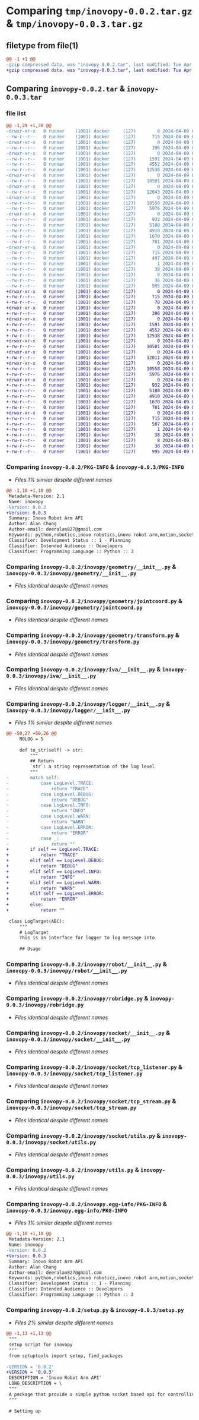 # Comparing `tmp/inovopy-0.0.2.tar.gz` & `tmp/inovopy-0.0.3.tar.gz`

## filetype from file(1)

```diff
@@ -1 +1 @@
-gzip compressed data, was "inovopy-0.0.2.tar", last modified: Tue Apr  9 04:26:52 2024, max compression
+gzip compressed data, was "inovopy-0.0.3.tar", last modified: Tue Apr  9 05:25:46 2024, max compression
```

## Comparing `inovopy-0.0.2.tar` & `inovopy-0.0.3.tar`

### file list

```diff
@@ -1,29 +1,30 @@
-drwxr-xr-x   0 runner    (1001) docker     (127)        0 2024-04-09 04:26:52.081056 inovopy-0.0.2/
--rw-r--r--   0 runner    (1001) docker     (127)      715 2024-04-09 04:26:52.081056 inovopy-0.0.2/PKG-INFO
-drwxr-xr-x   0 runner    (1001) docker     (127)        0 2024-04-09 04:26:52.077057 inovopy-0.0.2/inovopy/
--rw-r--r--   0 runner    (1001) docker     (127)      396 2024-04-09 04:26:35.000000 inovopy-0.0.2/inovopy/__init__.py
-drwxr-xr-x   0 runner    (1001) docker     (127)        0 2024-04-09 04:26:52.081056 inovopy-0.0.2/inovopy/geometry/
--rw-r--r--   0 runner    (1001) docker     (127)     1591 2024-04-09 04:26:35.000000 inovopy-0.0.2/inovopy/geometry/__init__.py
--rw-r--r--   0 runner    (1001) docker     (127)     4552 2024-04-09 04:26:35.000000 inovopy-0.0.2/inovopy/geometry/jointcoord.py
--rw-r--r--   0 runner    (1001) docker     (127)    12538 2024-04-09 04:26:35.000000 inovopy-0.0.2/inovopy/geometry/transform.py
-drwxr-xr-x   0 runner    (1001) docker     (127)        0 2024-04-09 04:26:52.081056 inovopy-0.0.2/inovopy/iva/
--rw-r--r--   0 runner    (1001) docker     (127)    10501 2024-04-09 04:26:35.000000 inovopy-0.0.2/inovopy/iva/__init__.py
-drwxr-xr-x   0 runner    (1001) docker     (127)        0 2024-04-09 04:26:52.081056 inovopy-0.0.2/inovopy/logger/
--rw-r--r--   0 runner    (1001) docker     (127)    12043 2024-04-09 04:26:35.000000 inovopy-0.0.2/inovopy/logger/__init__.py
-drwxr-xr-x   0 runner    (1001) docker     (127)        0 2024-04-09 04:26:52.081056 inovopy-0.0.2/inovopy/robot/
--rw-r--r--   0 runner    (1001) docker     (127)    10558 2024-04-09 04:26:35.000000 inovopy-0.0.2/inovopy/robot/__init__.py
--rw-r--r--   0 runner    (1001) docker     (127)     5976 2024-04-09 04:26:35.000000 inovopy-0.0.2/inovopy/robridge.py
-drwxr-xr-x   0 runner    (1001) docker     (127)        0 2024-04-09 04:26:52.081056 inovopy-0.0.2/inovopy/socket/
--rw-r--r--   0 runner    (1001) docker     (127)      932 2024-04-09 04:26:35.000000 inovopy-0.0.2/inovopy/socket/__init__.py
--rw-r--r--   0 runner    (1001) docker     (127)     5188 2024-04-09 04:26:35.000000 inovopy-0.0.2/inovopy/socket/tcp_listener.py
--rw-r--r--   0 runner    (1001) docker     (127)     4910 2024-04-09 04:26:35.000000 inovopy-0.0.2/inovopy/socket/tcp_stream.py
--rw-r--r--   0 runner    (1001) docker     (127)     1670 2024-04-09 04:26:35.000000 inovopy-0.0.2/inovopy/socket/utils.py
--rw-r--r--   0 runner    (1001) docker     (127)      701 2024-04-09 04:26:35.000000 inovopy-0.0.2/inovopy/utils.py
-drwxr-xr-x   0 runner    (1001) docker     (127)        0 2024-04-09 04:26:52.081056 inovopy-0.0.2/inovopy.egg-info/
--rw-r--r--   0 runner    (1001) docker     (127)      715 2024-04-09 04:26:52.000000 inovopy-0.0.2/inovopy.egg-info/PKG-INFO
--rw-r--r--   0 runner    (1001) docker     (127)      497 2024-04-09 04:26:52.000000 inovopy-0.0.2/inovopy.egg-info/SOURCES.txt
--rw-r--r--   0 runner    (1001) docker     (127)        1 2024-04-09 04:26:52.000000 inovopy-0.0.2/inovopy.egg-info/dependency_links.txt
--rw-r--r--   0 runner    (1001) docker     (127)       38 2024-04-09 04:26:52.000000 inovopy-0.0.2/inovopy.egg-info/requires.txt
--rw-r--r--   0 runner    (1001) docker     (127)        8 2024-04-09 04:26:52.000000 inovopy-0.0.2/inovopy.egg-info/top_level.txt
--rw-r--r--   0 runner    (1001) docker     (127)       38 2024-04-09 04:26:52.081056 inovopy-0.0.2/setup.cfg
--rw-r--r--   0 runner    (1001) docker     (127)      995 2024-04-09 04:26:35.000000 inovopy-0.0.2/setup.py
+drwxr-xr-x   0 runner    (1001) docker     (127)        0 2024-04-09 05:25:46.424604 inovopy-0.0.3/
+-rw-r--r--   0 runner    (1001) docker     (127)      715 2024-04-09 05:25:46.424604 inovopy-0.0.3/PKG-INFO
+-rw-r--r--   0 runner    (1001) docker     (127)       70 2024-04-09 05:25:26.000000 inovopy-0.0.3/README.md
+drwxr-xr-x   0 runner    (1001) docker     (127)        0 2024-04-09 05:25:46.424604 inovopy-0.0.3/inovopy/
+-rw-r--r--   0 runner    (1001) docker     (127)      396 2024-04-09 05:25:26.000000 inovopy-0.0.3/inovopy/__init__.py
+drwxr-xr-x   0 runner    (1001) docker     (127)        0 2024-04-09 05:25:46.424604 inovopy-0.0.3/inovopy/geometry/
+-rw-r--r--   0 runner    (1001) docker     (127)     1591 2024-04-09 05:25:26.000000 inovopy-0.0.3/inovopy/geometry/__init__.py
+-rw-r--r--   0 runner    (1001) docker     (127)     4552 2024-04-09 05:25:26.000000 inovopy-0.0.3/inovopy/geometry/jointcoord.py
+-rw-r--r--   0 runner    (1001) docker     (127)    12538 2024-04-09 05:25:26.000000 inovopy-0.0.3/inovopy/geometry/transform.py
+drwxr-xr-x   0 runner    (1001) docker     (127)        0 2024-04-09 05:25:46.424604 inovopy-0.0.3/inovopy/iva/
+-rw-r--r--   0 runner    (1001) docker     (127)    10501 2024-04-09 05:25:26.000000 inovopy-0.0.3/inovopy/iva/__init__.py
+drwxr-xr-x   0 runner    (1001) docker     (127)        0 2024-04-09 05:25:46.424604 inovopy-0.0.3/inovopy/logger/
+-rw-r--r--   0 runner    (1001) docker     (127)    12011 2024-04-09 05:25:26.000000 inovopy-0.0.3/inovopy/logger/__init__.py
+drwxr-xr-x   0 runner    (1001) docker     (127)        0 2024-04-09 05:25:46.424604 inovopy-0.0.3/inovopy/robot/
+-rw-r--r--   0 runner    (1001) docker     (127)    10558 2024-04-09 05:25:26.000000 inovopy-0.0.3/inovopy/robot/__init__.py
+-rw-r--r--   0 runner    (1001) docker     (127)     5976 2024-04-09 05:25:26.000000 inovopy-0.0.3/inovopy/robridge.py
+drwxr-xr-x   0 runner    (1001) docker     (127)        0 2024-04-09 05:25:46.424604 inovopy-0.0.3/inovopy/socket/
+-rw-r--r--   0 runner    (1001) docker     (127)      932 2024-04-09 05:25:26.000000 inovopy-0.0.3/inovopy/socket/__init__.py
+-rw-r--r--   0 runner    (1001) docker     (127)     5188 2024-04-09 05:25:26.000000 inovopy-0.0.3/inovopy/socket/tcp_listener.py
+-rw-r--r--   0 runner    (1001) docker     (127)     4910 2024-04-09 05:25:26.000000 inovopy-0.0.3/inovopy/socket/tcp_stream.py
+-rw-r--r--   0 runner    (1001) docker     (127)     1670 2024-04-09 05:25:26.000000 inovopy-0.0.3/inovopy/socket/utils.py
+-rw-r--r--   0 runner    (1001) docker     (127)      701 2024-04-09 05:25:26.000000 inovopy-0.0.3/inovopy/utils.py
+drwxr-xr-x   0 runner    (1001) docker     (127)        0 2024-04-09 05:25:46.424604 inovopy-0.0.3/inovopy.egg-info/
+-rw-r--r--   0 runner    (1001) docker     (127)      715 2024-04-09 05:25:46.000000 inovopy-0.0.3/inovopy.egg-info/PKG-INFO
+-rw-r--r--   0 runner    (1001) docker     (127)      507 2024-04-09 05:25:46.000000 inovopy-0.0.3/inovopy.egg-info/SOURCES.txt
+-rw-r--r--   0 runner    (1001) docker     (127)        1 2024-04-09 05:25:46.000000 inovopy-0.0.3/inovopy.egg-info/dependency_links.txt
+-rw-r--r--   0 runner    (1001) docker     (127)       38 2024-04-09 05:25:46.000000 inovopy-0.0.3/inovopy.egg-info/requires.txt
+-rw-r--r--   0 runner    (1001) docker     (127)        8 2024-04-09 05:25:46.000000 inovopy-0.0.3/inovopy.egg-info/top_level.txt
+-rw-r--r--   0 runner    (1001) docker     (127)       38 2024-04-09 05:25:46.424604 inovopy-0.0.3/setup.cfg
+-rw-r--r--   0 runner    (1001) docker     (127)      995 2024-04-09 05:25:26.000000 inovopy-0.0.3/setup.py
```

### Comparing `inovopy-0.0.2/PKG-INFO` & `inovopy-0.0.3/PKG-INFO`

 * *Files 1% similar despite different names*

```diff
@@ -1,10 +1,10 @@
 Metadata-Version: 2.1
 Name: inovopy
-Version: 0.0.2
+Version: 0.0.3
 Summary: Inovo Robot Arm API
 Author: Alan Chung
 Author-email: deeralan827@gmail.com
 Keywords: python,robotics,inovo robotics,inovo robot arm,motion,sockets
 Classifier: Development Status :: 1 - Planning
 Classifier: Intended Audience :: Developers
 Classifier: Programming Language :: Python :: 3
```

### Comparing `inovopy-0.0.2/inovopy/geometry/__init__.py` & `inovopy-0.0.3/inovopy/geometry/__init__.py`

 * *Files identical despite different names*

### Comparing `inovopy-0.0.2/inovopy/geometry/jointcoord.py` & `inovopy-0.0.3/inovopy/geometry/jointcoord.py`

 * *Files identical despite different names*

### Comparing `inovopy-0.0.2/inovopy/geometry/transform.py` & `inovopy-0.0.3/inovopy/geometry/transform.py`

 * *Files identical despite different names*

### Comparing `inovopy-0.0.2/inovopy/iva/__init__.py` & `inovopy-0.0.3/inovopy/iva/__init__.py`

 * *Files identical despite different names*

### Comparing `inovopy-0.0.2/inovopy/logger/__init__.py` & `inovopy-0.0.3/inovopy/logger/__init__.py`

 * *Files 1% similar despite different names*

```diff
@@ -50,27 +50,26 @@
     NOLOG = 5
 
     def to_str(self) -> str:
         """
         ## Return
         `str`: a string representation of the log level
         """
-        match self:
-            case LogLevel.TRACE:
-                return "TRACE"
-            case LogLevel.DEBUG:
-                return "DEBUG"
-            case LogLevel.INFO:
-                return "INFO"
-            case LogLevel.WARN:
-                return "WARN"
-            case LogLevel.ERROR:
-                return "ERROR"
-            case _:
-                return ""
+        if self == LogLevel.TRACE:
+            return "TRACE"
+        elif self == LogLevel.DEBUG:
+            return "DEBUG"
+        elif self == LogLevel.INFO:
+            return "INFO"
+        elif self == LogLevel.WARN:
+            return "WARN"
+        elif self == LogLevel.ERROR:
+            return "ERROR"
+        else:
+            return ""
 
 class LogTarget(ABC):
     """
     # LogTarget
     This is an interface for logger to log message into
 
     ## Usage
```

### Comparing `inovopy-0.0.2/inovopy/robot/__init__.py` & `inovopy-0.0.3/inovopy/robot/__init__.py`

 * *Files identical despite different names*

### Comparing `inovopy-0.0.2/inovopy/robridge.py` & `inovopy-0.0.3/inovopy/robridge.py`

 * *Files identical despite different names*

### Comparing `inovopy-0.0.2/inovopy/socket/__init__.py` & `inovopy-0.0.3/inovopy/socket/__init__.py`

 * *Files identical despite different names*

### Comparing `inovopy-0.0.2/inovopy/socket/tcp_listener.py` & `inovopy-0.0.3/inovopy/socket/tcp_listener.py`

 * *Files identical despite different names*

### Comparing `inovopy-0.0.2/inovopy/socket/tcp_stream.py` & `inovopy-0.0.3/inovopy/socket/tcp_stream.py`

 * *Files identical despite different names*

### Comparing `inovopy-0.0.2/inovopy/socket/utils.py` & `inovopy-0.0.3/inovopy/socket/utils.py`

 * *Files identical despite different names*

### Comparing `inovopy-0.0.2/inovopy/utils.py` & `inovopy-0.0.3/inovopy/utils.py`

 * *Files identical despite different names*

### Comparing `inovopy-0.0.2/inovopy.egg-info/PKG-INFO` & `inovopy-0.0.3/inovopy.egg-info/PKG-INFO`

 * *Files 1% similar despite different names*

```diff
@@ -1,10 +1,10 @@
 Metadata-Version: 2.1
 Name: inovopy
-Version: 0.0.2
+Version: 0.0.3
 Summary: Inovo Robot Arm API
 Author: Alan Chung
 Author-email: deeralan827@gmail.com
 Keywords: python,robotics,inovo robotics,inovo robot arm,motion,sockets
 Classifier: Development Status :: 1 - Planning
 Classifier: Intended Audience :: Developers
 Classifier: Programming Language :: Python :: 3
```

### Comparing `inovopy-0.0.2/setup.py` & `inovopy-0.0.3/setup.py`

 * *Files 2% similar despite different names*

```diff
@@ -1,13 +1,13 @@
 """
 setup script for inovopy
 """
 from setuptools import setup, find_packages
 
-VERSION = '0.0.2'
+VERSION = '0.0.3'
 DESCRIPTION = 'Inovo Robot Arm API'
 LONG_DESCRIPTION = \
 """
 A package that provide a simple python socket based api for controlling inovo robot arms.
 """
 
 # Setting up
```

